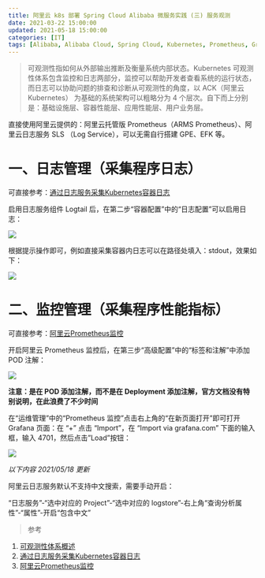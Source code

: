 ```yaml
---
title: 阿里云 k8s 部署 Spring Cloud Alibaba 微服务实践 (三) 服务观测
date: 2021-03-22 15:00:00
updated: 2021-05-18 15:00:00
categories: [IT]
tags: [Alibaba, Alibaba Cloud, Spring Cloud, Kubernetes, Prometheus, Grafana]
---
```


> 可观测性指如何从外部输出推断及衡量系统内部状态。Kubernetes 可观测性体系包含监控和日志两部分，监控可以帮助开发者查看系统的运行状态，而日志可以协助问题的排查和诊断从可观测性的角度，以 ACK（阿里云 Kubernetes） 为基础的系统架构可以粗略分为 4 个层次。自下而上分别是：基础设施层、容器性能层、应用性能层、用户业务层。

直接使用阿里云提供的：阿里云托管版 Prometheus（ARMS Prometheus）、阿里云日志服务 SLS （Log Service），可以无需自行搭建 GPE、EFK 等。

# 一、日志管理（采集程序日志）

可直接参考：[通过日志服务采集Kubernetes容器日志](https://help.aliyun.com/document_detail/87540.html?spm=a2c4g.11186623.6.897.447e41aaWLKqUX)

启用日志服务组件 Logtail 后，在第二步“容器配置”中的“日志配置”可以启用日志：

![](https://victorblog.nos-eastchina1.126.net/2121/3/log-1.png)

根据提示操作即可，例如直接采集容器内日志可以在路径处填入：stdout，效果如下：

![](https://victorblog.nos-eastchina1.126.net/2121/3/log-2.png)

# 二、监控管理（采集程序性能指标）

可直接参考：[阿里云Prometheus监控](https://help.aliyun.com/document_detail/161304.html?spm=a2c4g.11186623.6.907.6a43388fp6ZAjR)

开启阿里云 Prometheus 监控后，在第三步“高级配置”中的“标签和注解”中添加 POD 注解：

![](https://victorblog.nos-eastchina1.126.net/2121/3/prometheus.png)

**注意：是在 POD 添加注解，而不是在 Deployment 添加注解，官方文档没有特别说明，在此浪费了不少时间**

在“运维管理”中的“Prometheus 监控”点击右上角的“在新页面打开”即可打开 Grafana 页面：在 “+” 点击 “Import”，在 “Import via grafana.com” 下面的输入框，输入 4701，然后点击”Load”按钮：

![](https://victorblog.nos-eastchina1.126.net/2121/3/grafana.png)

*以下内容 2021/05/18 更新*

阿里云日志服务默认不支持中文搜索，需要手动开启：

“日志服务”-“选中对应的 Project”-“选中对应的 logstore”-右上角“查询分析属性”-“属性”-开启“包含中文”



> 参考

1. [可观测性体系概述](https://help.aliyun.com/document_detail/203344.html?spm=a2c4g.11186623.6.897.447e41aaAP1rwH)
1. [通过日志服务采集Kubernetes容器日志](https://help.aliyun.com/document_detail/87540.html?spm=a2c4g.11186623.6.897.447e41aaWLKqUX)
1. [阿里云Prometheus监控](https://help.aliyun.com/document_detail/161304.html?spm=a2c4g.11186623.6.907.6a43388fp6ZAjR)
